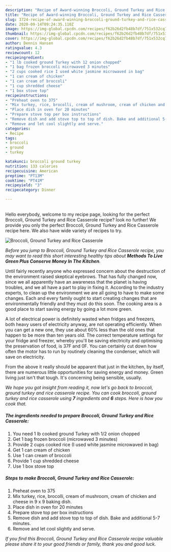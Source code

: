 ```yaml
---
description: "Recipe of Award-winning Broccoli, Ground Turkey and Rice Casserole"
title: "Recipe of Award-winning Broccoli, Ground Turkey and Rice Casserole"
slug: 3724-recipe-of-award-winning-broccoli-ground-turkey-and-rice-casserole
date: 2020-09-14T09:24:35.110Z
image: https://img-global.cpcdn.com/recipes/f62b26d2fb48b7df/751x532cq70/broccoli-ground-turkey-and-rice-casserole-recipe-main-photo.jpg
thumbnail: https://img-global.cpcdn.com/recipes/f62b26d2fb48b7df/751x532cq70/broccoli-ground-turkey-and-rice-casserole-recipe-main-photo.jpg
cover: https://img-global.cpcdn.com/recipes/f62b26d2fb48b7df/751x532cq70/broccoli-ground-turkey-and-rice-casserole-recipe-main-photo.jpg
author: Dennis Hansen
ratingvalue: 4.3
reviewcount: 12
recipeingredient:
- "1 lb cooked ground Turkey with 12 onion chopped"
- "1 bag frozen broccoli microwaved 3 minutes"
- "2 cups cooked rice I used white jasmine microwaved in bag"
- "1 can cream of chicken"
- "1 can cream of broccoli"
- "1 cup shredded cheese"
- "1 box stove top"
recipeinstructions:
- "Preheat oven to 375"
- "Mix turkey, rice, brocolli, cream of mushroom, cream of chicken and cheese in 9 x 9 baking dish."
- "Place dish in oven for 20 minutes"
- "Prepare stove top per box instructions"
- "Remove dish and add stove top to top of dish. Bake and additional 5-7 minutes."
- "Remove and let cool slightly and serve."
categories:
- Recipe
tags:
- broccoli
- ground
- turkey

katakunci: broccoli ground turkey 
nutrition: 133 calories
recipecuisine: American
preptime: "PT13M"
cooktime: "PT41M"
recipeyield: "3"
recipecategory: Dinner

---
```

<br>
Hello everybody, welcome to my recipe page, looking for the perfect Broccoli, Ground Turkey and Rice Casserole recipe? look no further! We provide you only the perfect Broccoli, Ground Turkey and Rice Casserole recipe here. We also have wide variety of recipes to try.
<br>


![Broccoli, Ground Turkey and Rice Casserole](https://img-global.cpcdn.com/recipes/f62b26d2fb48b7df/751x532cq70/broccoli-ground-turkey-and-rice-casserole-recipe-main-photo.jpg)

<i>Before you jump to Broccoli, Ground Turkey and Rice Casserole recipe, you may want to read this short interesting healthy tips about 
<strong>Methods To Live Green Plus Conserve Money In The Kitchen</strong>.</i>
</br>

Until fairly recently anyone who expressed concern about the destruction of the environment raised skeptical eyebrows. That has fully changed now, since we all apparently have an awareness that the planet is having troubles, and we all have a part to play in fixing it. According to the industry experts, to clean up the environment we are all going to have to make some changes. Each and every family ought to start creating changes that are environmentally friendly and they must do this soon. The cooking area is a good place to start saving energy by going a lot more green.

A lot of electrical power is definitely wasted when fridges and freezers, both heavy users of electricity anyway, are not operating efficiently. When you can get a new one, they use about 60% less than the old ones that happen to be more than ten years old. The correct temperature settings for your fridge and freezer, whereby you'll be saving electricity and optimising the preservation of food, is 37F and 0F. You can certainly cut down how often the motor has to run by routinely cleaning the condenser, which will save on electricity.

From the above it really should be apparent that just in the kitchen, by itself, there are numerous little opportunities for saving energy and money. Green living just isn't that tough. It's concerning being sensible, usually.


<i>We hope you got insight from reading it, now let's go back to broccoli, ground turkey and rice casserole recipe. You can cook broccoli, ground turkey and rice casserole using <strong>7</strong> ingredients and <strong>6</strong> steps. Here is how you cook that.
</i>

##### The ingredients needed to prepare Broccoli, Ground Turkey and Rice Casserole:

1. You need 1 lb cooked ground Turkey with 1/2 onion chopped
1. Get 1 bag frozen broccoli (microwaved 3 minutes)
1. Provide 2 cups cooked rice (I used white jasmine microwaved in bag)
1. Get 1 can cream of chicken
1. Use 1 can cream of broccoli
1. Provide 1 cup shredded cheese
1. Use 1 box stove top


##### Steps to make Broccoli, Ground Turkey and Rice Casserole:

1. Preheat oven to 375
1. Mix turkey, rice, brocolli, cream of mushroom, cream of chicken and cheese in 9 x 9 baking dish.
1. Place dish in oven for 20 minutes
1. Prepare stove top per box instructions
1. Remove dish and add stove top to top of dish. Bake and additional 5-7 minutes.
1. Remove and let cool slightly and serve.


<i>If you find this Broccoli, Ground Turkey and Rice Casserole recipe valuable please share it to your good friends or family, thank you and good luck.</i>
